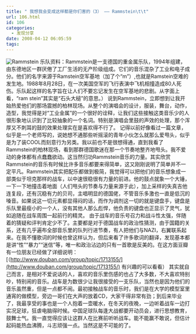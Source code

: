 ```yaml
---
title: " 我想我会变成这样都是你们害的（3） —— Rammstein\t\t"
url: 106.html
id: 106
categories:
  - 发现分享
date: 2008-04-12 06:05:59
tags:
---
```


![Rammstein](../../../images/2008/04/sss2.jpg) 乐队资料：Rammstein是一支德国的重金属乐队，1994年组建，由东德地区一群厌倦了工厂生活的无产阶级组成。它们的音乐混杂了工业和电子成分。他们的名字来源于Ramstein空军基地（加了个“m”）,也就是Ramstein空难的发生地。1988年8月28日，在一次美国空军的飞行表演中飞机相撞造成80人死伤。乐队起这样的名字旨在让人们不要忘记发生在空军基地的悲剧。从字面上看，“ram stein”其实是“石头大槌”的意思。） 说到Rammstein，立即想到让我开始热爱他们的那场震撼的柏林现场。从整个的演唱会的设计，服装，舞台，动作，造型，我觉得是对“工业金属”的一个很好的诠释，让我们这些接触这类音乐少的人很形象地认识到了比较抽象的一个名词。特别是演唱会里鼓的声效的处理，那个浑厚又不刺耳的鼓的效果处理实在是喜欢得不行了。 记得以前好像看过一篇文章，似乎是一个老师写的，说她想不通那些听摇滚的青年小伙怎么就那么爱甩头，似乎是为了装COOL而刻意行为另类。我以前也不是很想得通，直到我看了Rammstein的柏林现场，看到那群德国歌迷在那一个节奏地整齐地甩头。我不爱动的身体都有点蠢蠢欲动。这当然归功Rammstein音乐的力量。其实欣赏Rammstein的音乐有时候比许多音乐都要来得简单，这又刚刚说明了简单并不一定平凡。Rammstein其实把配乐都做到极简，我觉得可以把他们的音乐想象成一部类似于坦克那样的战车，以中速很稳很有力量的前进。他的鼓点就象一个大锤，一下一下地撞击着地面（人们甩头的节奏与力量来源于此），加上采样的失真吉他连复段，还有沉稳有力的贝司，主唱明显的德国佬，不管音乐多激也一直是低沉的嗓音。如果说这一切元素都显得闷的话，而作为调剂这一切的就是键盘手，键盘是乐队里最瘦小的一个人，没有其他人那么彪悍，他负责的键盘也正显示了灵气，犹如追随在战车周围一起前行的精灵。 由于战车的音乐号召力和战斗性太强，伴随着的猜疑和评判肯定少不了。主要都是对于德国战车的政治性猜测，由于国籍的关系，还有几乎遍布全部音乐里的队列行进节奏，有人把他们与NAZI，右翼联系起来。在我不懂歌词的时候也曾这样认为，但后来看了许多歌词的翻译，发现基本都是讲“性”“暴力”“迷信”等，唯一和政治沾边的只有一首歌是反美的。在这方面豆瓣有一位朋友已经做了详细说明：[（http://www.douban.com/group/topic/1713155/](http://www.douban.com/group/topic/1713155/) 有兴趣的可以看看） 其实就自己而言，是相对不爱说话的人，喜欢的音乐里伤感的也占了大多数，不大喜欢特别吵，特别闹的音乐。战车是为数很少让我很接受的一支乐队，当然也是因为他们的音乐虽然重，但是一点都不闹。最初接触战车的音乐时，我们是在大学的模型室里通宵的做模型，旁边一哥们在大声的放着CD，大家干得非常有劲；到后来毕业了，我最享受的事也是一个人抱着一壶暖水，在冬天的夜晚，一边听着战车一边打实况足球，狂虐电脑得时候。中国足球队每逢大战都要开动员会，进行思想教育，鼓舞士气。我一直觉得应该让这群人在比赛前听听战车。能不能赢不敢说，但估计起码能热血沸腾，斗志顽强一点。当然这是不可能的了。